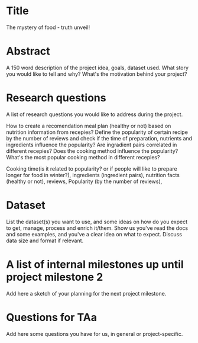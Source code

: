 # Title

The mystery of food - truth unveil!

# Abstract
A 150 word description of the project idea, goals, dataset used. What story you would like to tell and why? What's the motivation behind your project?

# Research questions
A list of research questions you would like to address during the project. 

How to create a recomendation meal plan (healthy or not) based on nutrition information from recepies?
Define the popularity of certain recipe by the number of reviews and check if the time of preparation, nutrients and ingredients influence the popularity?
Are ingradient pairs correlated in different recepies?
Does the cooking method influence the popularity? What's the most popular cooking method in different recepies?


Cooking time(is it related to popularity? or if people will like to prepare longer for food in winter?), ingredients (ingredient pairs), nutrition facts (healthy or not), reviews,
Popularity (by the number of reviews), 



# Dataset
List the dataset(s) you want to use, and some ideas on how do you expect to get, manage, process and enrich it/them. Show us you've read the docs and some examples, and you've a clear idea on what to expect. Discuss data size and format if relevant.

# A list of internal milestones up until project milestone 2
Add here a sketch of your planning for the next project milestone.

# Questions for TAa
Add here some questions you have for us, in general or project-specific.
